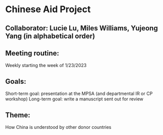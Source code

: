 # Chinese Aid Project
## Collaborator: Lucie Lu, Miles Williams, Yujeong Yang (in alphabetical order)

## Meeting routine: 
Weekly starting the week of 1/23/2023

## Goals:
Short-term goal: presentation at the MPSA (and departmental IR or CP workshop)
Long-term goal: write a manuscript sent out for review


## Theme:
How China is understood by other donor countries
